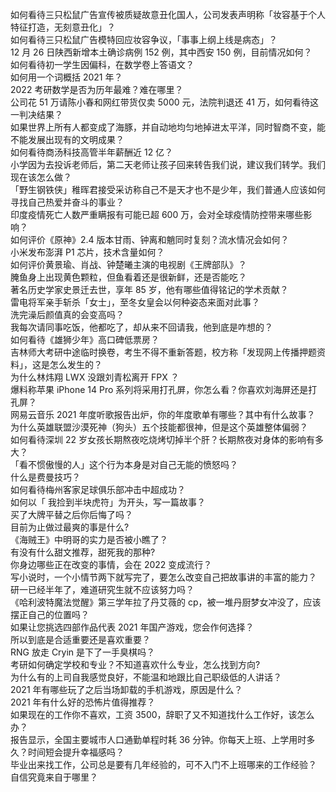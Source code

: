 如何看待三只松鼠广告宣传被质疑故意丑化国人，公司发表声明称「妆容基于个人特征打造，无刻意丑化」？  
如何看待三只松鼠广告模特回应妆容争议，「事事上纲上线是病态」？  
12 月 26 日陕西新增本土确诊病例 152 例，其中西安 150 例，目前情况如何？  
如何看待初一学生因偏科，在数学卷上答语文？  
如何用一个词概括 2021 年？  
2022 考研数学是否为历年最难？难在哪里？  
公司花 51 万请陈小春和网红带货仅卖 5000 元，法院判退还 41 万，如何看待这一判决结果？  
如果世界上所有人都变成了海豚，并自动地均匀地掉进太平洋，同时智商不变，能不能发展出现有的文明成果？  
如何看待商汤科技高管半年薪酬近 12 亿？  
小学因为去投诉老师后，第二天老师让孩子回来转告我们说，建议我们转学。我们现在该怎么做？  
「野生钢铁侠」稚晖君接受采访称自己不是天才也不是少年，我们普通人应该如何寻找自己热爱并奋斗的事业？  
印度疫情死亡人数严重瞒报有可能已超  600 万，会对全球疫情防控带来哪些影响？  
如何评价《原神》2.4 版本甘雨、钟离和魈同时复刻？流水情况会如何？  
小米发布澎湃 P1 芯片，技术含量如何？  
如何评价黄景瑜、肖战、钟楚曦主演的电视剧《王牌部队》？  
腌鱼身上出现黄色颗粒，但鱼看着还是很新鲜，还是否能吃？  
著名历史学家史景迁去世，享年 85 岁，他有哪些值得铭记的学术贡献？  
雷电将军亲手斩杀「女士」，至冬女皇会以何种姿态来面对此事？  
洗完澡后颜值真的会变高吗？  
我每次请同事吃饭，他都吃了，却从来不回请我，他到底是咋想的？  
如何看待《雄狮少年》高口碑低票房？  
吉林师大考研中途临时换卷，考生不得不重新答题，校方称「发现网上传播押题资料」，这是怎么发生的？  
为什么林炜翔 LWX 没跟刘青松离开 FPX ？  
爆料称苹果 iPhone 14 Pro 系列将采用打孔屏，你怎么看？你喜欢刘海屏还是打孔屏？  
网易云音乐 2021 年度听歌报告出炉，你的年度歌单有哪些？其中有什么故事？  
为什么英雄联盟沙漠死神（狗头）五个技能都很神，但是这个英雄整体偏弱？  
如何看待深圳 22 岁女孩长期熬夜吃烧烤切掉半个肝？长期熬夜对身体的影响有多大？  
「看不惯傲慢的人」这个行为本身是对自己无能的愤怒吗？  
什么是费曼技巧？  
如何看待梅州客家足球俱乐部冲击中超成功？  
如何以「 我捡到半块虎符」为开头，写一篇故事？  
买了大牌平替之后你后悔了吗？  
目前为止做过最爽的事是什么?  
《海贼王》中明哥的实力是否被小瞧了？  
有没有什么甜文推荐，甜死我的那种?  
你身边哪些正在改变的事情，会在 2022 变成流行？  
写小说时，一个小情节两下就写完了，要怎么改变自己把故事讲的丰富的能力？  
研一已经半年了，难道研究生就不应该努力吗？  
《哈利波特魔法觉醒》第三学年拉了丹艾薇的 cp，被一堆丹厨梦女冲没了，应该摆正自己的位置吗？  
如果让您挑选四部作品代表 2021 年国产游戏，您会作何选择？  
所以到底是合适重要还是喜欢重要？  
RNG 放走 Cryin 是下了一手臭棋吗？  
考研如何确定学校和专业？不知道喜欢什么专业，怎么找到方向?  
为什么有的上司自我感觉良好，不能温和地跟比自己职级低的人讲话？  
2021 年有哪些玩了之后当场卸载的手机游戏，原因是什么？  
2021 年有什么好的恐怖片值得推荐？  
如果现在的工作你不喜欢，工资 3500，辞职了又不知道找什么工作好，该怎么办？  
报告显示，全国主要城市人口通勤单程时耗 36 分钟。你每天上班、上学用时多久？时间短会提升幸福感吗？  
毕业出来找工作，公司总是要有几年经验的，可不入门不上班哪来的工作经验？  
自信究竟来自于哪里？  
